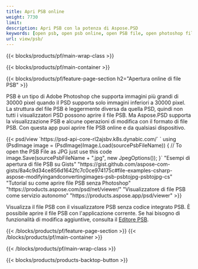 ```yaml
---
title: Apri PSB online
weight: 7730
limit: 
description: Apri PSB con la potenza di Aspose.PSD
keywords: [open psb, open psb online, open PSB file, open photoshop file, preview psb]
url: view/psb/
---
```


{{< blocks/products/pf/main-wrap-class >}}

{{< blocks/products/pf/main-container >}}

{{< blocks/products/pf/feature-page-section h2="Apertura online di file PSB" >}}
<p>PSB è un tipo di Adobe Photoshop che supporta immagini più grandi di 30000 pixel quando il PSD supporta solo immagini inferiori a 30000 pixel. La struttura del file PSB è leggermente diversa da quella PSD, quindi non tutti i visualizzatori PSD possono aprire il file PSB. Ma Aspose.PSD supporta la visualizzazione PSB e alcune operazioni di modifica con il formato di file PSB. Con questa app puoi aprire file PSB online e da qualsiasi dispositivo.</p>
{{< psd/view `https://psd-api-core-rl2ajsbv.k8s.dynabic.com/` 
`    using (PsdImage image = (PsdImage)Image.Load(sourcePsbFileName))
    {
	    // To open the PSB File as JPG just use this code
        image.Save(sourcePsbFileName + ".jpg",  new JpegOptions());
    }` 
"Esempi di apertura di file PSB su Gists" "https://gist.github.com/aspose-com-gists/8a4c9d34ce856d1642fc7c0ce974175c#file-examples-csharp-aspose-modifyingandconvertingimages-psb-psbtojpg-psbtojpg-cs" 
"Tutorial su come aprire file PSB senza Photoshop" "https://products.aspose.com/psd/net/viewer/" 
"Visualizzatore di file PSB come servizio autonomo" "https://products.aspose.app/psd/viewer" >}}
<p>Visualizza il file PSB con il visualizzatore PSB senza codice integrato PSB. È possibile aprire il file PSB con l'applicazione corrente. Se hai bisogno di funzionalità di modifica aggiuntive, consulta il <a href="https://products.aspose.app/psd/template-editor">Editore PSB</a>.</p>
{{< /blocks/products/pf/feature-page-section >}}
{{< /blocks/products/pf/main-container >}}


{{< /blocks/products/pf/main-wrap-class >}}

{{< blocks/products/products-backtop-button >}}
